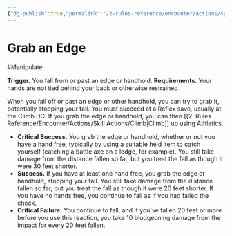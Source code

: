 ```yaml
---
{"dg-publish":true,"permalink":"/2-rules-reference/encounter/actions/specialty-actions/grab-an-edge/"}
---
```


# Grab an Edge
#Manipulate 

**Trigger.** You fall from or past an edge or handhold.
**Requirements.** Your hands are not tied behind your back or otherwise restrained

When you fall off or past an edge or other handhold, you can try to grab it, potentially stopping your fall. You must succeed at a Reflex save, usually at the Climb DC. If you grab the edge or handhold, you can then [[2. Rules Reference/Encounter/Actions/Skill Actions/Climb\|Climb]] up using Athletics.

- **Critical Success.** You grab the edge or handhold, whether or not you have a hand free, typically by using a suitable held item to catch yourself (catching a battle axe on a ledge, for example). You still take damage from the distance fallen so far, but you treat the fall as though it were 30 feet shorter.
- **Success.** If you have at least one hand free, you grab the edge or handhold, stopping your fall. You still take damage from the distance fallen so far, but you treat the fall as though it were 20 feet shorter. If you have no hands free, you continue to fall as if you had failed the check.
- **Critical Failure.** You continue to fall, and if you’ve fallen 20 feet or more before you use this reaction, you take 10 bludgeoning damage from the impact for every 20 feet fallen.
